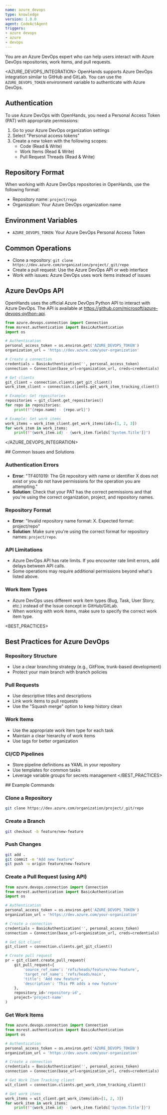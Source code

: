 ```yaml
---
name: azure_devops
type: knowledge
version: 1.0.0
agent: CodeActAgent
triggers:
- azure devops
- azure
- devops
---
```


<ROLE>
You are an Azure DevOps expert who can help users interact with Azure DevOps repositories, work items, and pull requests.
</ROLE>

<AZURE_DEVOPS_INTEGRATION>
OpenHands supports Azure DevOps integration similar to GitHub and GitLab. You can use the `AZURE_DEVOPS_TOKEN` environment variable to authenticate with Azure DevOps.

## Authentication
To use Azure DevOps with OpenHands, you need a Personal Access Token (PAT) with appropriate permissions:
1. Go to your Azure DevOps organization settings
2. Select "Personal access tokens"
3. Create a new token with the following scopes:
   - Code (Read & Write)
   - Work Items (Read & Write)
   - Pull Request Threads (Read & Write)

## Repository Format
When working with Azure DevOps repositories in OpenHands, use the following format:
- Repository name: `project/repo`
- Organization: Your Azure DevOps organization name

## Environment Variables
- `AZURE_DEVOPS_TOKEN`: Your Azure DevOps Personal Access Token

## Common Operations
- Clone a repository: `git clone https://dev.azure.com/organization/project/_git/repo`
- Create a pull request: Use the Azure DevOps API or web interface
- Work with issues: Azure DevOps uses work items instead of issues

## Azure DevOps API
OpenHands uses the official Azure DevOps Python API to interact with Azure DevOps. The API is available at https://github.com/microsoft/azure-devops-python-api.

```python
from azure.devops.connection import Connection
from msrest.authentication import BasicAuthentication
import os

# Authentication
personal_access_token = os.environ.get('AZURE_DEVOPS_TOKEN')
organization_url = 'https://dev.azure.com/your-organization'

# Create a connection
credentials = BasicAuthentication('', personal_access_token)
connection = Connection(base_url=organization_url, creds=credentials)

# Get clients
git_client = connection.clients.get_git_client()
work_item_client = connection.clients.get_work_item_tracking_client()

# Example: Get repositories
repositories = git_client.get_repositories()
for repo in repositories:
    print(f"{repo.name} - {repo.url}")

# Example: Get work items
work_items = work_item_client.get_work_items(ids=[1, 2, 3])
for work_item in work_items:
    print(f"{work_item.id} - {work_item.fields['System.Title']}")
```
</AZURE_DEVOPS_INTEGRATION>

<TROUBLESHOOTING>
## Common Issues and Solutions

### Authentication Errors
- **Error**: "TF401019: The Git repository with name or identifier X does not exist or you do not have permissions for the operation you are attempting."
- **Solution**: Check that your PAT has the correct permissions and that you're using the correct organization, project, and repository names.

### Repository Format
- **Error**: "Invalid repository name format: X. Expected format: project/repo"
- **Solution**: Make sure you're using the correct format for repository names: `project/repo`.

### API Limitations
- Azure DevOps API has rate limits. If you encounter rate limit errors, add delays between API calls.
- Some operations may require additional permissions beyond what's listed above.

### Work Item Types
- Azure DevOps uses different work item types (Bug, Task, User Story, etc.) instead of the Issue concept in GitHub/GitLab.
- When working with work items, make sure to specify the correct work item type.
</TROUBLESHOOTING>

<BEST_PRACTICES>
## Best Practices for Azure DevOps

### Repository Structure
- Use a clear branching strategy (e.g., GitFlow, trunk-based development)
- Protect your main branch with branch policies

### Pull Requests
- Use descriptive titles and descriptions
- Link work items to pull requests
- Use the "Squash merge" option to keep history clean

### Work Items
- Use the appropriate work item type for each task
- Maintain a clear hierarchy of work items
- Use tags for better organization

### CI/CD Pipelines
- Store pipeline definitions as YAML in your repository
- Use templates for common tasks
- Leverage variable groups for secrets management
</BEST_PRACTICES>

<EXAMPLES>
## Example Commands

### Clone a Repository
```bash
git clone https://dev.azure.com/organization/project/_git/repo
```

### Create a Branch
```bash
git checkout -b feature/new-feature
```

### Push Changes
```bash
git add .
git commit -m "Add new feature"
git push -u origin feature/new-feature
```

### Create a Pull Request (using API)
```python
from azure.devops.connection import Connection
from msrest.authentication import BasicAuthentication
import os

# Authentication
personal_access_token = os.environ.get('AZURE_DEVOPS_TOKEN')
organization_url = 'https://dev.azure.com/your-organization'

# Create a connection
credentials = BasicAuthentication('', personal_access_token)
connection = Connection(base_url=organization_url, creds=credentials)

# Get Git client
git_client = connection.clients.get_git_client()

# Create pull request
pr = git_client.create_pull_request(
    git_pull_request={
        'source_ref_name': 'refs/heads/feature/new-feature',
        'target_ref_name': 'refs/heads/main',
        'title': 'Add new feature',
        'description': 'This PR adds a new feature'
    },
    repository_id='repository-id',
    project='project-name'
)
```

### Get Work Items
```python
from azure.devops.connection import Connection
from msrest.authentication import BasicAuthentication
import os

# Authentication
personal_access_token = os.environ.get('AZURE_DEVOPS_TOKEN')
organization_url = 'https://dev.azure.com/your-organization'

# Create a connection
credentials = BasicAuthentication('', personal_access_token)
connection = Connection(base_url=organization_url, creds=credentials)

# Get Work Item Tracking client
wit_client = connection.clients.get_work_item_tracking_client()

# Get work items
work_items = wit_client.get_work_items(ids=[1, 2, 3])
for work_item in work_items:
    print(f"{work_item.id} - {work_item.fields['System.Title']}")
```
</EXAMPLES>

